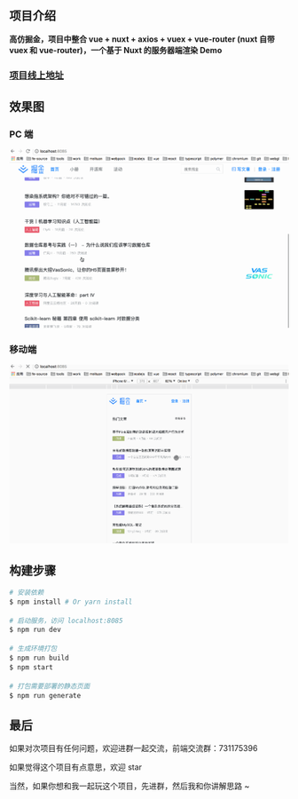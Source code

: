 ## 项目介绍

**高仿掘金，项目中整合 vue + nuxt + axios + vuex + vue-router (nuxt 自带 vuex 和 vue-router)，一个基于 Nuxt 的服务器端渲染 Demo**

### [项目线上地址](http://118.25.109.133:81/)

## 效果图

### PC 端

![](https://raw.githubusercontent.com/xuqiang521/xuqiang521.github.io/master/images/blog/nuxt/pc.gif)

### 移动端

![](https://raw.githubusercontent.com/xuqiang521/xuqiang521.github.io/master/images/blog/nuxt/mobile.gif)

## 构建步骤

``` bash
# 安装依赖
$ npm install # Or yarn install

# 启动服务，访问 localhost:8085
$ npm run dev

# 生成环境打包
$ npm run build
$ npm start

# 打包需要部署的静态页面
$ npm run generate
```

## 最后

如果对次项目有任何问题，欢迎进群一起交流，前端交流群：731175396

如果觉得这个项目有点意思，欢迎 star

当然，如果你想和我一起玩这个项目，先进群，然后我和你讲解思路 ~
